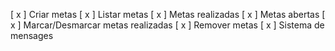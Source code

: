[ x ] Criar metas 
[ x ] Listar metas 
[ x ] Metas realizadas 
[ x ] Metas abertas 
[ x ] Marcar/Desmarcar metas realizadas 
[ x ] Remover metas 
[ x ] Sistema de mensages